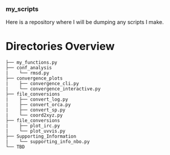 ### my_scripts

Here is a repository where I will be dumping any scripts I make.

# Directories Overview

```
├── my_functions.py 
├── conf_analysis       
|    └── rmsd.py
├── convergence_plots       
|    ├── convergence_cli.py
|    └── convergence_interactive.py
├── file_conversions                   
|    ├── convert_log.py
|    ├── convert_orca.py
|    ├── convert_sp.py
|    └── coord2xyz.py
├── file_conversions                   
|    ├── plot_irc.py
|    └── plot_uvvis.py
├── Supporting_Information                 
|    └── supporting_info_nbo.py
└── TBD
```